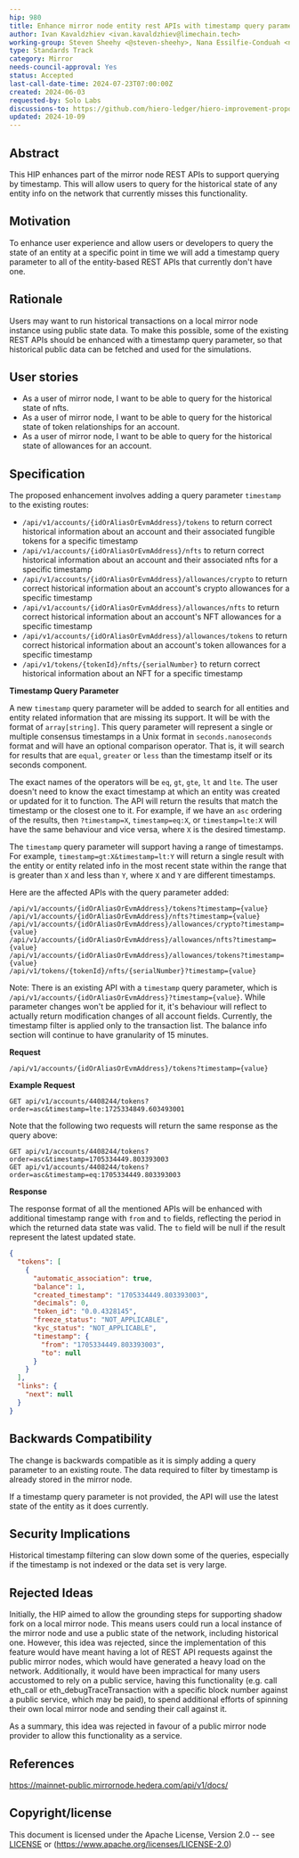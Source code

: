 ```yaml
---
hip: 980
title: Enhance mirror node entity rest APIs with timestamp query parameter
author: Ivan Kavaldzhiev <ivan.kavaldzhiev@limechain.tech>
working-group: Steven Sheehy <@steven-sheehy>, Nana Essilfie-Conduah <nana@swirldslabs.com>
type: Standards Track
category: Mirror
needs-council-approval: Yes
status: Accepted
last-call-date-time: 2024-07-23T07:00:00Z
created: 2024-06-03
requested-by: Solo Labs
discussions-to: https://github.com/hiero-ledger/hiero-improvement-proposals/discussions/981
updated: 2024-10-09
---
```


## Abstract

This HIP enhances part of the mirror node REST APIs to support querying by timestamp. This will allow users to query for
the historical state of any entity info on the network that currently misses this functionality.

## Motivation

To enhance user experience and allow users or developers to query the state of an entity at a specific point in time we
will add a timestamp query parameter to all of the entity-based REST APIs that currently don't have one.

## Rationale

Users may want to run historical transactions on a local mirror node instance using public state data. To make this
possible, some of the existing REST APIs should be enhanced with a timestamp query parameter, so that historical public
data can be fetched and used
for the simulations.

## User stories

- As a user of mirror node, I want to be able to query for the historical state of nfts.
- As a user of mirror node, I want to be able to query for the historical state of token relationships for an account.
- As a user of mirror node, I want to be able to query for the historical state of allowances for an account.

## Specification

The proposed enhancement involves adding a query parameter `timestamp` to the existing routes:

- `/api/v1/accounts/{idOrAliasOrEvmAddress}/tokens` to return correct historical information about an account and their
  associated fungible tokens for a specific timestamp
- `/api/v1/accounts/{idOrAliasOrEvmAddress}/nfts` to return correct historical information about an account and their
  associated nfts for a specific timestamp
- `/api/v1/accounts/{idOrAliasOrEvmAddress}/allowances/crypto` to return correct historical information about an
  account's crypto allowances for a specific timestamp
- `/api/v1/accounts/{idOrAliasOrEvmAddress}/allowances/nfts` to return correct historical information about an account's
  NFT allowances for a specific timestamp
- `/api/v1/accounts/{idOrAliasOrEvmAddress}/allowances/tokens` to return correct historical information about an
  account's token allowances for a specific timestamp
- `/api/v1/tokens/{tokenId}/nfts/{serialNumber}` to return correct historical information about an NFT for a specific
  timestamp

**Timestamp Query Parameter**

A new `timestamp` query parameter will be added to search for all entities and entity related information that are
missing its support. It will be with the format of `array[string]`.
This query parameter will represent a single or multiple consensus timestamps in a Unix format in `seconds.nanoseconds`
format and will have an optional comparison operator.
That is, it will search for results that are `equal`, `greater` or `less` than the timestamp itself or its seconds
component.

The exact names of the operators will be `eq`, `gt`, `gte`, `lt` and `lte`. The user doesn't need to know the exact
timestamp at which an entity was created or updated for it to function. The API will return the results that match the
timestamp or the closest one to it.
For example, if we have an `asc` ordering of the results, then `?timestamp=X`, `timestamp=eq:X`, or `timestamp=lte:X`
will have the same behaviour and vice versa, where `X` is the desired timestamp.

The `timestamp` query parameter will support having a range of timestamps. For example, `timestamp=gt:X&timestamp=lt:Y`
will return a single result with the entity or entity related info in the most recent state within the range that is
greater than `X` and less than `Y`, where `X` and `Y` are different timestamps.

Here are the affected APIs with the query parameter added:

```
/api/v1/accounts/{idOrAliasOrEvmAddress}/tokens?timestamp={value}
/api/v1/accounts/{idOrAliasOrEvmAddress}/nfts?timestamp={value}
/api/v1/accounts/{idOrAliasOrEvmAddress}/allowances/crypto?timestamp={value}
/api/v1/accounts/{idOrAliasOrEvmAddress}/allowances/nfts?timestamp={value}
/api/v1/accounts/{idOrAliasOrEvmAddress}/allowances/tokens?timestamp={value}
/api/v1/tokens/{tokenId}/nfts/{serialNumber}?timestamp={value}
```

Note: There is an existing API with a `timestamp` query parameter, which is
`/api/v1/accounts/{idOrAliasOrEvmAddress}?timestamp={value}`. While parameter changes won't be applied for it, it's
behaviour will reflect to actually return modification changes of all account fields. Currently, the timestamp filter is
applied only to the transaction list. The balance info section will continue to have granularity of 15 minutes.

**Request**

```
/api/v1/accounts/{idOrAliasOrEvmAddress}/tokens?timestamp={value}
```

**Example Request**

```
GET api/v1/accounts/4408244/tokens?order=asc&timestamp=lte:1725334849.603493001
```

Note that the following two requests will return the same response as the query above:

```
GET api/v1/accounts/4408244/tokens?order=asc&timestamp=1705334449.803393003
GET api/v1/accounts/4408244/tokens?order=asc&timestamp=eq:1705334449.803393003
```

**Response**

The response format of all the mentioned APIs will be enhanced with additional timestamp range with `from` and `to`
fields, reflecting the period in which the returned data state was valid. The `to` field will be null if the result
represent the latest updated state.

```json
{
  "tokens": [
    {
      "automatic_association": true,
      "balance": 1,
      "created_timestamp": "1705334449.803393003",
      "decimals": 0,
      "token_id": "0.0.4328145",
      "freeze_status": "NOT_APPLICABLE",
      "kyc_status": "NOT_APPLICABLE",
      "timestamp": {
        "from": "1705334449.803393003",
        "to": null
      }
    }
  ],
  "links": {
    "next": null
  }
}
```

## **Backwards Compatibility**

The change is backwards compatible as it is simply adding a query parameter to an existing route. The data required to
filter by timestamp is already stored in the mirror node.

If a timestamp query parameter is not provided, the API will use the latest state of the entity as it does currently.

## Security Implications

Historical timestamp filtering can slow down some of the queries, especially if the timestamp is not indexed or the data
set is very large.

## Rejected Ideas

Initially, the HIP aimed to allow the grounding steps for supporting shadow fork on a local mirror node. This means
users could run a local instance of the mirror node
and use a public state of the network, including historical one. However, this idea was rejected, since the
implementation of this feature would have meant having
a lot of REST API requests against the public mirror nodes, which would have generated a heavy load on the network.
Additionally, it would have been impractical
for many users accustomed to rely on a public service, having this functionality (e.g. call eth_call or
eth_debugTraceTransaction with a specific block number against a
public service, which may be paid), to spend additional efforts of spinning their own local mirror node and sending
their call against it.

As a summary, this idea was rejected in favour of a public mirror node provider to allow this functionality as a
service.

## References

https://mainnet-public.mirrornode.hedera.com/api/v1/docs/

## Copyright/license

This document is licensed under the Apache License, Version 2.0 -- see [LICENSE](https://www.notion.so/LICENSE)
or (https://www.apache.org/licenses/LICENSE-2.0)
